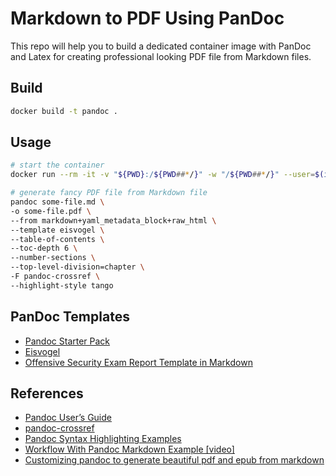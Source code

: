 # Markdown to PDF Using PanDoc

This repo will help you to build a dedicated container image with PanDoc and Latex for creating professional looking PDF file from Markdown files.

## Build

```bash
docker build -t pandoc .
```

## Usage

```bash
# start the container
docker run --rm -it -v "${PWD}:/${PWD##*/}" -w "/${PWD##*/}" --user=$(id -u) pandoc

# generate fancy PDF file from Markdown file
pandoc some-file.md \
-o some-file.pdf \
--from markdown+yaml_metadata_block+raw_html \
--template eisvogel \
--table-of-contents \
--toc-depth 6 \
--number-sections \
--top-level-division=chapter \
-F pandoc-crossref \
--highlight-style tango
```

## PanDoc Templates

- [Pandoc Starter Pack](https://github.com/jez/pandoc-starter)
- [Eisvogel](https://github.com/Wandmalfarbe/pandoc-latex-template)
- [Offensive Security Exam Report Template in Markdown](https://github.com/noraj/OSCP-Exam-Report-Template-Markdown)

## References

- [Pandoc User’s Guide](https://pandoc.org/MANUAL.html)
- [pandoc-crossref](https://lierdakil.github.io/pandoc-crossref/)
- [Pandoc Syntax Highlighting Examples](https://www.garrickadenbuie.com/blog/pandoc-syntax-highlighting-examples/)
- [Workflow With Pandoc Markdown Example [video]](https://www.youtube.com/watch?v=lMIlNsi3eAY&ab_channel=BrodieRobertson)
- [Customizing pandoc to generate beautiful pdf and epub from markdown](https://learnbyexample.github.io/customizing-pandoc/)
